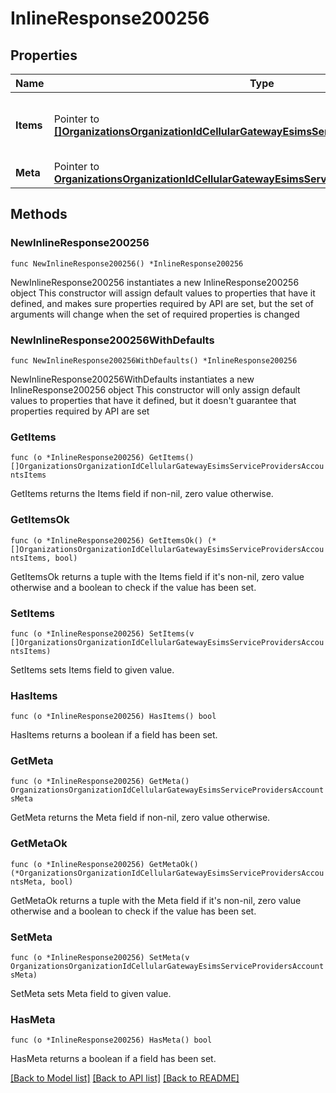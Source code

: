 # InlineResponse200256

## Properties

Name | Type | Description | Notes
------------ | ------------- | ------------- | -------------
**Items** | Pointer to [**[]OrganizationsOrganizationIdCellularGatewayEsimsServiceProvidersAccountsItems**](OrganizationsOrganizationIdCellularGatewayEsimsServiceProvidersAccountsItems.md) | IList of Cellular Service Provider Accounts | [optional] 
**Meta** | Pointer to [**OrganizationsOrganizationIdCellularGatewayEsimsServiceProvidersAccountsMeta**](OrganizationsOrganizationIdCellularGatewayEsimsServiceProvidersAccountsMeta.md) |  | [optional] 

## Methods

### NewInlineResponse200256

`func NewInlineResponse200256() *InlineResponse200256`

NewInlineResponse200256 instantiates a new InlineResponse200256 object
This constructor will assign default values to properties that have it defined,
and makes sure properties required by API are set, but the set of arguments
will change when the set of required properties is changed

### NewInlineResponse200256WithDefaults

`func NewInlineResponse200256WithDefaults() *InlineResponse200256`

NewInlineResponse200256WithDefaults instantiates a new InlineResponse200256 object
This constructor will only assign default values to properties that have it defined,
but it doesn't guarantee that properties required by API are set

### GetItems

`func (o *InlineResponse200256) GetItems() []OrganizationsOrganizationIdCellularGatewayEsimsServiceProvidersAccountsItems`

GetItems returns the Items field if non-nil, zero value otherwise.

### GetItemsOk

`func (o *InlineResponse200256) GetItemsOk() (*[]OrganizationsOrganizationIdCellularGatewayEsimsServiceProvidersAccountsItems, bool)`

GetItemsOk returns a tuple with the Items field if it's non-nil, zero value otherwise
and a boolean to check if the value has been set.

### SetItems

`func (o *InlineResponse200256) SetItems(v []OrganizationsOrganizationIdCellularGatewayEsimsServiceProvidersAccountsItems)`

SetItems sets Items field to given value.

### HasItems

`func (o *InlineResponse200256) HasItems() bool`

HasItems returns a boolean if a field has been set.

### GetMeta

`func (o *InlineResponse200256) GetMeta() OrganizationsOrganizationIdCellularGatewayEsimsServiceProvidersAccountsMeta`

GetMeta returns the Meta field if non-nil, zero value otherwise.

### GetMetaOk

`func (o *InlineResponse200256) GetMetaOk() (*OrganizationsOrganizationIdCellularGatewayEsimsServiceProvidersAccountsMeta, bool)`

GetMetaOk returns a tuple with the Meta field if it's non-nil, zero value otherwise
and a boolean to check if the value has been set.

### SetMeta

`func (o *InlineResponse200256) SetMeta(v OrganizationsOrganizationIdCellularGatewayEsimsServiceProvidersAccountsMeta)`

SetMeta sets Meta field to given value.

### HasMeta

`func (o *InlineResponse200256) HasMeta() bool`

HasMeta returns a boolean if a field has been set.


[[Back to Model list]](../README.md#documentation-for-models) [[Back to API list]](../README.md#documentation-for-api-endpoints) [[Back to README]](../README.md)



